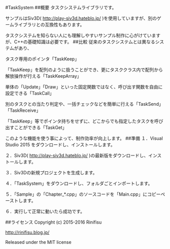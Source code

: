 #TaskSystem
##概要
タスクシステムライブラリです。

サンプルはSiv3D( http://play-siv3d.hateblo.jp/ )を使用していますが、別のゲームライブラリとの互換性もあります。

タスクシステムを知らない人にも理解しやすいサンプル制作に心がけていますが、C++の基礎知識は必要です。
##比較
従来のタスクシステムとは異なるシステムがあり、

タスク専用のポインタ「TaskKeep」

「TaskKeep」を配列のように扱うことができ、更にタスククラス内で配列から解放操作が行える「TaskKeepArray」

単体の「Update」「Draw」といった固定関数ではなく、呼び出す関数を自由に設定できる「TaskCall」

別のタスクとの当たり判定や、一括チェックなどを簡単に行える「TaskSend」「TaskReceive」

「TaskKeep」等でポインタ持ちをせずに、どこからでも指定したタスクを呼び出すことができる「TaskGet」

このような機能を使う事によって、制作効率が向上します。
##準備
１．Visual Studio 2015 をダウンロードし、インストールします。

２．Siv3D( http://play-siv3d.hateblo.jp/ )の最新版をダウンロードし、インストールします。

３．Siv3Dの新規プロジェクトを生成します。

４．「TaskSystem」をダウンロードし、フォルダごとインポートします。

５．「Sample」の「Chapter_*.cpp」のソースコードを「Main.cpp」にコピーペーストします。

６．実行して正常に動いたら成功です。

##ライセンス
Copyright (c) 2015-2016 Rinifisu

http://rinifisu.blog.jp/

Released under the MIT license
